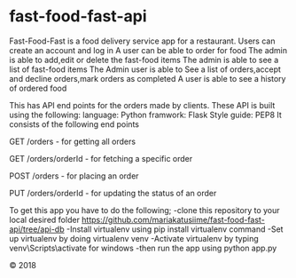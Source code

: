 # fast-food-fast-api
Fast-Food-Fast is a food delivery service app for a restaurant. Users can create an account and log in A user can be able to order for food The admin is able to add,edit or delete the fast-food items The admin is able to see a list of fast-food items The Admin user is able to See a list of orders,accept and decline orders,mark orders as completed A user is able to see a history of ordered food

This has API end points for the orders made by clients. These API is built using the following: language: Python framwork: Flask Style guide: PEP8 It consists of the following end points

GET /orders - for getting all orders

GET /orders/orderId - for fetching a specific order

POST /orders - for placing an order

PUT /orders/orderId - for updating the status of an order

To get this app you have to do the following; -clone this repository to your local desired folder https://github.com/mariakatusiime/fast-food-fast-api/tree/api-db -Install virtualenv using pip install virtualenv command -Set up virtualenv by doing virtualenv venv -Activate virtualenv by typing venv\Scripts\activate for windows -then run the app using python app.py

© 2018